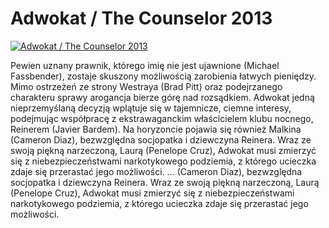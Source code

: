 Adwokat / The Counselor 2013 
=============
[![Adwokat / The Counselor 2013 ](http://vidos.pl/images/player.gif)](http://vidos.pl/adwokat-the-counselor-2013)

 Pewien uznany prawnik, którego imię nie jest ujawnione (Michael Fassbender), zostaje skuszony możliwością zarobienia łatwych pieniędzy. Mimo ostrzeżeń ze strony Westraya (Brad Pitt) oraz podejrzanego charakteru sprawy arogancja bierze górę nad rozsądkiem. Adwokat jedną nieprzemyślaną decyzją wplątuje się w tajemnicze, ciemne interesy, podejmując współpracę z ekstrawaganckim właścicielem klubu nocnego, Reinerem (Javier Bardem). Na horyzoncie pojawia się również Malkina (Cameron Diaz), bezwzględna socjopatka i dziewczyna Reinera. Wraz ze swoją piękną narzeczoną, Laurą (Penelope Cruz), Adwokat musi zmierzyć się z niebezpieczeństwami narkotykowego podziemia, z którego ucieczka zdaje się przerastać jego możliwości.   ... (Cameron Diaz), bezwzględna socjopatka i dziewczyna Reinera. Wraz ze swoją piękną narzeczoną, Laurą (Penelope Cruz), Adwokat musi zmierzyć się z niebezpieczeństwami narkotykowego podziemia, z którego ucieczka zdaje się przerastać jego możliwości.
